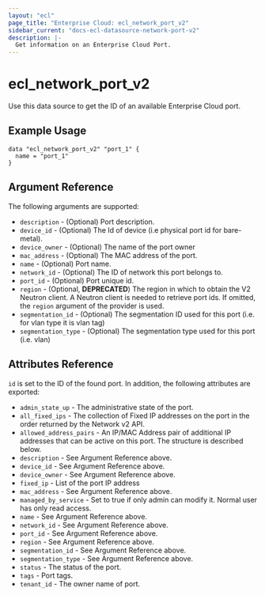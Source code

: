 ```yaml
---
layout: "ecl"
page_title: "Enterprise Cloud: ecl_network_port_v2"
sidebar_current: "docs-ecl-datasource-network-port-v2"
description: |-
  Get information on an Enterprise Cloud Port.
---
```


# ecl\_network\_port\_v2

Use this data source to get the ID of an available Enterprise Cloud port.

## Example Usage

```hcl
data "ecl_network_port_v2" "port_1" {
  name = "port_1"
}
```

## Argument Reference

The following arguments are supported:

* `description` - (Optional) Port description.
* `device_id` - (Optional) The Id of device (i.e physical port id for bare-metal).
* `device_owner` - (Optional) The name of the port owner
* `mac_address` - (Optional) The MAC address of the port.
* `name` - (Optional) Port name.
* `network_id` - (Optional) The ID of network this port belongs to.
* `port_id` - (Optional) Port unique id.
* `region` - (Optional, **DEPRECATED**) The region in which to obtain the V2 Neutron client.
  A Neutron client is needed to retrieve port ids. If omitted, the
  `region` argument of the provider is used.
* `segmentation_id` - (Optional) The segmentation ID used for this port (i.e. for vlan type it is vlan tag)
* `segmentation_type` - (Optional) The segmentation type used for this port (i.e. vlan)


## Attributes Reference

`id` is set to the ID of the found port. In addition, the following attributes
are exported:

* `admin_state_up` - The administrative state of the port.
* `all_fixed_ips` - The collection of Fixed IP addresses on the port in the order returned by the Network v2 API.
* `allowed_address_pairs` - An IP/MAC Address pair of additional IP addresses that can be active on this port. The structure is described below.
* `description` - See Argument Reference above.
* `device_id` - See Argument Reference above.
* `device_owner` - See Argument Reference above.
* `fixed_ip` - List of the port IP address
* `mac_address` - See Argument Reference above.
* `managed_by_service` - Set to true if only admin can modify it. Normal user has only read access.
* `name` - See Argument Reference above.
* `network_id` - See Argument Reference above.
* `port_id` - See Argument Reference above.
* `region` - See Argument Reference above.
* `segmentation_id` - See Argument Reference above.
* `segmentation_type` - See Argument Reference above.
* `status` - The status of the port.
* `tags` - Port tags.
* `tenant_id` - The owner name of port.